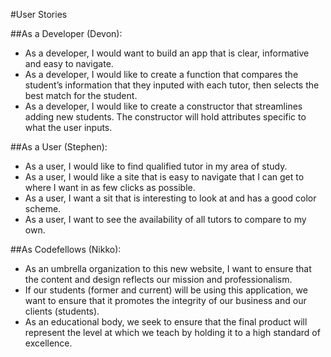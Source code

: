 #User Stories

##As a Developer (Devon):
* As a developer, I would want to build an app that is clear, informative and easy to navigate.
* As a developer, I would like to create a function that compares the student’s information that they inputed with each tutor, then selects the best match for the student.
* As a developer, I would like to create a constructor that streamlines adding new students. The constructor will hold attributes specific to what the user inputs.

##As a User (Stephen):
* As a user, I would like to find qualified tutor in my area of study.
* As a user, I would like a site that is easy to navigate that I can get to where I want in as few clicks as possible.
* As a user, I want a sit that is interesting to look at and has a good color scheme.
* As a user, I want to see the availability of all tutors to compare to my own.

##As Codefellows (Nikko):
* As an umbrella organization to this new website, I want to ensure that the content and design reflects our mission and professionalism.
* If our students (former and current) will be using this application, we want to ensure that it promotes the integrity of our business and our clients (students).
* As an educational body, we seek to ensure that the final product will represent the level at which we teach by holding it to a high standard of excellence.
